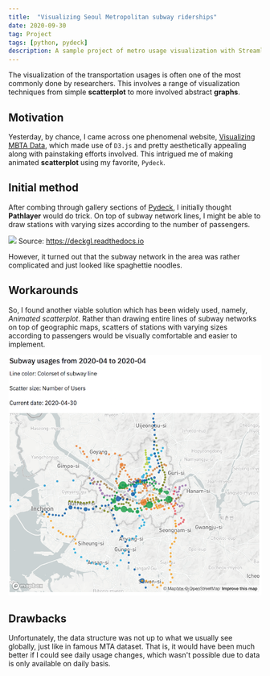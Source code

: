 ```yaml
---
title:  "Visualizing Seoul Metropolitan subway riderships"
date: 2020-09-30
tag: Project
tags: [python, pydeck]
description: A sample project of metro usage visualization with Streamlit and Pydeck
---
```


The visualization of the transportation usages is often one of the most commonly done by researchers. This involves a range of visualization techniques from simple **scatterplot** to more involved abstract **graphs**.

## Motivation

Yesterday, by chance, I came across one phenomenal website, [Visualizing MBTA Data](http://mbtaviz.github.io/#trains), which made use of `D3.js` and pretty aesthetically appealing along with painstaking efforts involved. This intrigued me of making animated **scatterplot** using my favorite, `Pydeck`.


## Initial method

After combing through gallery sections of [Pydeck](https://deckgl.readthedocs.io), I initially thought **Pathlayer** would do trick. On top of subway network lines, I might be able to draw stations with varying sizes according to the number of passengers.

![](https://deckgl.readthedocs.io/en/latest/_images/path_layer.png)
Source: https://deckgl.readthedocs.io

However, it turned out that the subway network in the area was rather complicated and just looked like spaghettie noodles.


## Workarounds

So, I found another viable solution which has been widely used, namely, *Animated scatterplot*. Rather than drawing entire lines of subway networks on top of geographic maps, scatters of stations with varying sizes according to passengers would be visually comfortable and easier to implement.

![](https://github.com/staedi/SeoulMetro_scatter/raw/master/images/SeoulMetro.png)


## Drawbacks

Unfortunately, the data structure was not up to what we usually see globally, just like in famous MTA dataset. That is, it would have been much better if I could see daily usage changes, which wasn't possible due to data is only available on daily basis.
